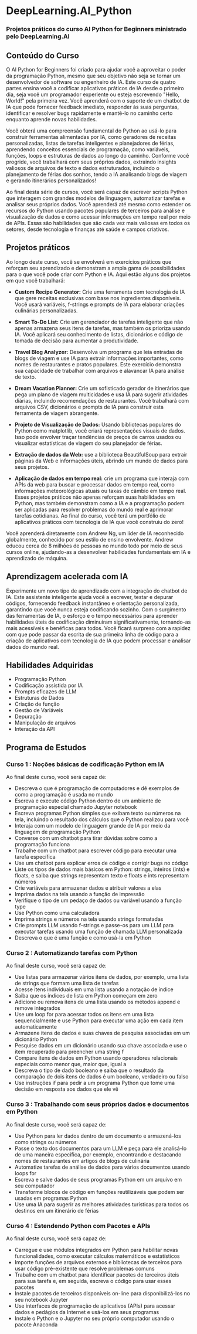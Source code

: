 # DeepLearning.AI_Python
### Projetos práticos do curso AI Python for Beginners ministrado pelo DeepLearning.AI

## Conteúdo do Curso

O AI Python for Beginners  foi criado para ajudar você a aproveitar o poder da programação Python, mesmo que seu objetivo não seja se tornar um desenvolvedor de software ou engenheiro de IA. Este curso de quatro partes ensina você a codificar aplicativos práticos de IA desde o primeiro dia, seja você um programador experiente ou esteja escrevendo "Hello, World!" pela primeira vez. Você aprenderá com o suporte de um chatbot de IA que pode fornecer feedback imediato, responder às suas perguntas, identificar e resolver bugs rapidamente e mantê-lo no caminho certo enquanto aprende novas habilidades. 

Você obterá uma compreensão fundamental do Python ao usá-lo para construir ferramentas alimentadas por IA, como geradores de receitas personalizadas, listas de tarefas inteligentes e planejadores de férias, aprendendo conceitos essenciais de programação, como variáveis, funções, loops e estruturas de dados ao longo do caminho. Conforme você progride, você trabalhará com seus próprios dados, extraindo insights valiosos de arquivos de texto e dados estruturados, incluindo o planejamento de férias dos sonhos, tendo a IA analisando blogs de viagem e gerando itinerários personalizados!

Ao final desta série de cursos, você será capaz de escrever scripts Python que interagem com grandes modelos de linguagem, automatizar tarefas e analisar seus próprios dados. Você aprenderá até mesmo como estender os recursos do Python usando pacotes populares de terceiros para análise e visualização de dados e como acessar informações em tempo real por meio de APIs. Essas são habilidades que são cada vez mais valiosas em todos os setores, desde tecnologia e finanças até saúde e campos criativos.

## Projetos práticos

Ao longo deste curso, você se envolverá em exercícios práticos que reforçam seu aprendizado e demonstram a ampla gama de possibilidades para o que você pode criar com Python e IA. Aqui estão alguns dos projetos em que você trabalhará:

* <strong>Custom Recipe Generator:</strong> Crie uma ferramenta com tecnologia de IA que gere receitas exclusivas com base nos ingredientes disponíveis. Você usará variáveis, f-strings e prompts de IA para elaborar criações culinárias personalizadas.

* <strong>Smart To-Do List:</strong> Crie um gerenciador de tarefas inteligente que não apenas armazena seus itens de tarefas, mas também os prioriza usando IA. Você aplicará seu conhecimento de listas, dicionários e código de tomada de decisão para aumentar a produtividade.

* <strong>Travel Blog Analyzer:</strong> Desenvolva um programa que leia entradas de blogs de viagem e use IA para extrair informações importantes, como nomes de restaurantes e pratos populares. Este exercício demonstra sua capacidade de trabalhar com arquivos e alavancar IA para análise de texto.

* <strong>Dream Vacation Planner:</strong> Crie um sofisticado gerador de itinerários que pega um plano de viagem multicidades e usa IA para sugerir atividades diárias, incluindo recomendações de restaurantes. Você trabalhará com arquivos CSV, dicionários e prompts de IA para construir esta ferramenta de viagem abrangente.

* <strong>Projeto de Visualização de Dados:</strong> Usando bibliotecas populares do Python como matplotlib, você criará representações visuais de dados. Isso pode envolver traçar tendências de preços de carros usados ​​ou visualizar estatísticas de viagem do seu planejador de férias.

* <strong>Extração de dados da Web:</strong> use a biblioteca BeautifulSoup para extrair páginas da Web e informações úteis, abrindo um mundo de dados para seus projetos.

* <strong>Aplicação de dados em tempo real:</strong> crie um programa que interaja com APIs da web para buscar e processar dados em tempo real, como informações meteorológicas atuais ou taxas de câmbio em tempo real.
Esses projetos práticos não apenas reforçam suas habilidades em Python, mas também demonstram como a IA e a programação podem ser aplicadas para resolver problemas do mundo real e aprimorar tarefas cotidianas. Ao final do curso, você terá um portfólio de aplicativos práticos com tecnologia de IA que você construiu do zero!

Você aprenderá diretamente com Andrew Ng, um líder de IA reconhecido globalmente, conhecido por seu estilo de ensino envolvente. Andrew educou cerca de 8 milhões de pessoas no mundo todo por meio de seus cursos online, ajudando-as a desenvolver habilidades fundamentais em IA e aprendizado de máquina.

## Aprendizagem acelerada com IA

Experimente um novo tipo de aprendizado com a integração do chatbot de IA. Este assistente inteligente ajuda você a escrever, testar e depurar códigos, fornecendo feedback instantâneo e orientação personalizada, garantindo que você nunca esteja codificando sozinho. Com o surgimento das ferramentas de IA, o esforço e o tempo necessários para aprender habilidades úteis de codificação diminuíram significativamente, tornando-as mais acessíveis e benéficas para todos. Você ficará surpreso com a rapidez com que pode passar da escrita de sua primeira linha de código para a criação de aplicativos com tecnologia de IA que podem processar e analisar dados do mundo real.

## Habilidades Adquiridas

* Programação Python
* Codificação assistida por IA
* Prompts eficazes de LLM
* Estruturas de Dados
* Criação de função
* Gestão de Variáveis
* Depuração
* Manipulação de arquivos
* Interação da API

## Programa de Estudos

### Curso 1 : Noções básicas de codificação Python em IA

Ao final deste curso, você será capaz de:

* Descreva o que é programação de computadores e dê exemplos de como a programação é usada no mundo
* Escreva e execute código Python dentro de um ambiente de programação especial chamado Jupyter notebook
* Escreva programas Python simples que exibam texto ou números na tela, incluindo o resultado dos cálculos que o Python realizou para você
* Interaja com um modelo de linguagem grande de IA por meio da linguagem de programação Python
* Converse com um chatbot para tirar dúvidas sobre como a programação funciona
* Trabalhe com um chatbot para escrever código para executar uma tarefa específica
* Use um chatbot para explicar erros de código e corrigir bugs no código
* Liste os tipos de dados mais básicos em Python: strings, inteiros (ints) e floats, e saiba que strings representam texto e floats e ints representam números
* Crie variáveis ​​para armazenar dados e atribuir valores a elas
* Imprima dados na tela usando a função de impressão
* Verifique o tipo de um pedaço de dados ou variável usando a função type
* Use Python como uma calculadora
* Imprima strings e números na tela usando strings formatadas
* Crie prompts LLM usando f-strings e passe-os para um LLM para executar tarefas usando uma função de chamada LLM personalizada
* Descreva o que é uma função e como usá-la em Python

### Curso 2 : Automatizando tarefas com Python

Ao final deste curso, você será capaz de:

* Use listas para armazenar vários itens de dados, por exemplo, uma lista de strings que formam uma lista de tarefas
* Acesse itens individuais em uma lista usando a notação de índice
* Saiba que os índices de lista em Python começam em zero
* Adicione ou remova itens de uma lista usando os métodos append e remove integrados
* Use um loop for para acessar todos os itens em uma lista sequencialmente e use Python para executar uma ação em cada item automaticamente
* Armazene itens de dados e suas chaves de pesquisa associadas em um dicionário Python
* Pesquise dados em um dicionário usando sua chave associada e use o item recuperado para preencher uma string f
* Compare itens de dados em Python usando operadores relacionais especiais como menor que, maior que, igual a
* Descreva o tipo de dado booleano e saiba que o resultado da comparação de dois itens de dados é um booleano, verdadeiro ou falso
* Use instruções if para pedir a um programa Python que tome uma decisão em resposta aos dados que ele vê

### Curso 3 : Trabalhando com seus próprios dados e documentos em Python

Ao final deste curso, você será capaz de:

* Use Python para ler dados dentro de um documento e armazená-los como strings ou números
* Passe o texto dos documentos para um LLM e peça para ele analisá-lo de uma maneira específica, por exemplo, encontrando e destacando nomes de restaurantes em artigos de blogs de culinária
* Automatize tarefas de análise de dados para vários documentos usando loops for
* Escreva e salve dados de seus programas Python em um arquivo em seu computador
* Transforme blocos de código em funções reutilizáveis ​​que podem ser usadas em programas Python
* Use uma IA para sugerir as melhores atividades turísticas para todos os destinos em um itinerário de férias

### Curso 4 : Estendendo Python com Pacotes e APIs

Ao final deste curso, você será capaz de:

* Carregue e use módulos integrados em Python para habilitar novas funcionalidades, como executar cálculos matemáticos e estatísticos
* Importe funções de arquivos externos e bibliotecas de terceiros para usar código pré-existente que resolve problemas comuns
* Trabalhe com um chatbot para identificar pacotes de terceiros úteis para sua tarefa e, em seguida, escreva o código para usar esses pacotes 
* Instale pacotes de terceiros disponíveis on-line para disponibilizá-los no seu notebook Jupyter
* Use interfaces de programação de aplicativos (APIs) para acessar dados e pedágios da Internet e usá-los em seus programas
* Instale o Python e o Jupyter no seu próprio computador usando o pacote Anaconda
